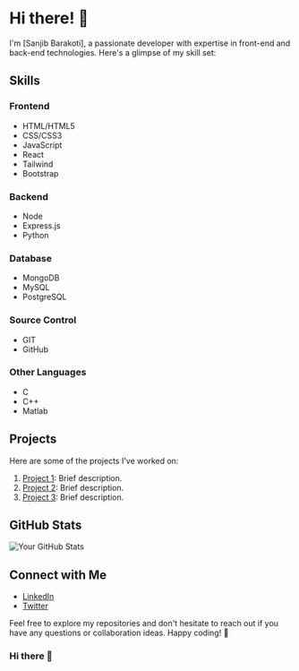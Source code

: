 # Hi there! 👋

I'm [Sanjib Barakoti], a passionate developer with expertise in front-end and back-end technologies. Here's a glimpse of my skill set:

## Skills

### Frontend
- HTML/HTML5
- CSS/CSS3
- JavaScript
- React
- Tailwind
- Bootstrap

### Backend
- Node
- Express.js
- Python

### Database
- MongoDB
- MySQL
- PostgreSQL

### Source Control
- GIT
- GitHub

### Other Languages
- C
- C++
- Matlab

## Projects

Here are some of the projects I've worked on:

1. [Project 1](link-to-project-1): Brief description.
2. [Project 2](link-to-project-2): Brief description.
3. [Project 3](link-to-project-3): Brief description.

## GitHub Stats

![Your GitHub Stats](https://github-readme-stats.vercel.app/api?username=your-username&show_icons=true&theme=radical)

## Connect with Me

- [LinkedIn](your-linkedin-profile)
- [Twitter](your-twitter-profile)

Feel free to explore my repositories and don't hesitate to reach out if you have any questions or collaboration ideas. Happy coding! 🚀

### Hi there 👋

<!--
**sanjib-12/sanjib-12** is a ✨ _special_ ✨ repository because its `README.md` (this file) appears on your GitHub profile.

Here are some ideas to get you started:

- 🔭 I’m currently working on ...
- 🌱 I’m currently learning ...
- 👯 I’m looking to collaborate on ...
- 🤔 I’m looking for help with ...
- 💬 Ask me about ...
- 📫 How to reach me: ...
- 😄 Pronouns: ...
- ⚡ Fun fact: ...
-->
